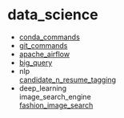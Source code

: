 # data_science
* [conda_commands](https://github.com/SHRIDHARKN/data_science/blob/main/conda_envs.md)<br>
* [git_commands](https://github.com/SHRIDHARKN/data_science/blob/main/git_cmds/git_commands.md)<br>
* [apache_airflow](https://github.com/SHRIDHARKN/data_science/blob/main/apache_airflow/apache_airflow_readme.md)<br>
* [big_query](https://github.com/SHRIDHARKN/data_science/tree/main/big_query)<br>
* nlp <br>
  [candidate_n_resume_tagging](https://github.com/SHRIDHARKN/data_science/tree/main/nlp/candidate_n_resume_tagging)<br>
* deep_learning <br>
  image_search_engine<br>
    [fashion_image_search](https://github.com/SHRIDHARKN/data_science/blob/main/deep_learning/image_search_engine)<br>
